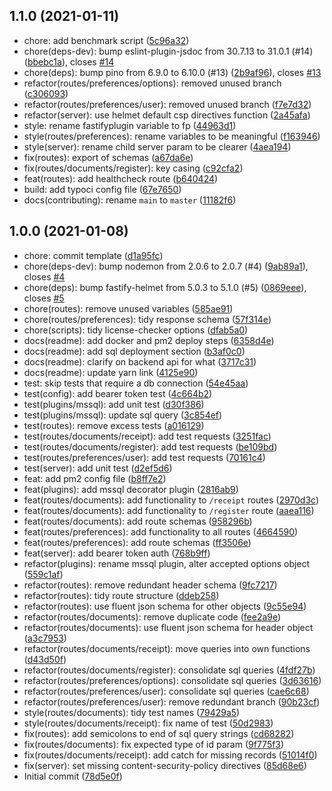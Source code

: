 ## 1.1.0 (2021-01-11)

-   chore: add benchmark script ([5c96a32](https://github.com/Fdawgs/ydh-app-api-next/commit/5c96a32))
-   chore(deps-dev): bump eslint-plugin-jsdoc from 30.7.13 to 31.0.1 (#14) ([bbebc1a](https://github.com/Fdawgs/ydh-app-api-next/commit/bbebc1a)), closes [#14](https://github.com/Fdawgs/ydh-app-api-next/issues/14)
-   chore(deps): bump pino from 6.9.0 to 6.10.0 (#13) ([2b9af96](https://github.com/Fdawgs/ydh-app-api-next/commit/2b9af96)), closes [#13](https://github.com/Fdawgs/ydh-app-api-next/issues/13)
-   refactor(routes/preferences/options): removed unused branch ([c306093](https://github.com/Fdawgs/ydh-app-api-next/commit/c306093))
-   refactor(routes/preferences/user): removed unused branch ([f7e7d32](https://github.com/Fdawgs/ydh-app-api-next/commit/f7e7d32))
-   refactor(server): use helmet default csp directives function ([2a45afa](https://github.com/Fdawgs/ydh-app-api-next/commit/2a45afa))
-   style: rename fastifyplugin variable to fp ([44963d1](https://github.com/Fdawgs/ydh-app-api-next/commit/44963d1))
-   style(routes/preferences): rename variables to be meaningful ([f163946](https://github.com/Fdawgs/ydh-app-api-next/commit/f163946))
-   style(server): rename child server param to be clearer ([4aea194](https://github.com/Fdawgs/ydh-app-api-next/commit/4aea194))
-   fix(routes): export of schemas ([a67da6e](https://github.com/Fdawgs/ydh-app-api-next/commit/a67da6e))
-   fix(routes/documents/register): key casing ([c92cfa2](https://github.com/Fdawgs/ydh-app-api-next/commit/c92cfa2))
-   feat(routes): add healthcheck route ([b640424](https://github.com/Fdawgs/ydh-app-api-next/commit/b640424))
-   build: add typoci config file ([67e7650](https://github.com/Fdawgs/ydh-app-api-next/commit/67e7650))
-   docs(contributing): rename `main` to `master` ([11182f6](https://github.com/Fdawgs/ydh-app-api-next/commit/11182f6))

## 1.0.0 (2021-01-08)

-   chore: commit template ([d1a95fc](https://github.com/Fdawgs/ydh-app-api-next/commit/d1a95fc))
-   chore(deps-dev): bump nodemon from 2.0.6 to 2.0.7 (#4) ([9ab89a1](https://github.com/Fdawgs/ydh-app-api-next/commit/9ab89a1)), closes [#4](https://github.com/Fdawgs/ydh-app-api-next/issues/4)
-   chore(deps): bump fastify-helmet from 5.0.3 to 5.1.0 (#5) ([0869eee](https://github.com/Fdawgs/ydh-app-api-next/commit/0869eee)), closes [#5](https://github.com/Fdawgs/ydh-app-api-next/issues/5)
-   chore(routes): remove unused variables ([585ae91](https://github.com/Fdawgs/ydh-app-api-next/commit/585ae91))
-   chore(routes/preferences): tidy response schema ([57f314e](https://github.com/Fdawgs/ydh-app-api-next/commit/57f314e))
-   chore(scripts): tidy license-checker options ([dfab5a0](https://github.com/Fdawgs/ydh-app-api-next/commit/dfab5a0))
-   docs(readme): add docker and pm2 deploy steps ([6358d4e](https://github.com/Fdawgs/ydh-app-api-next/commit/6358d4e))
-   docs(readme): add sql deployment section ([b3af0c0](https://github.com/Fdawgs/ydh-app-api-next/commit/b3af0c0))
-   docs(readme): clarify on backend api for what ([3717c31](https://github.com/Fdawgs/ydh-app-api-next/commit/3717c31))
-   docs(readme): update yarn link ([4125e90](https://github.com/Fdawgs/ydh-app-api-next/commit/4125e90))
-   test: skip tests that require a db connection ([54e45aa](https://github.com/Fdawgs/ydh-app-api-next/commit/54e45aa))
-   test(config): add bearer token test ([4c664b2](https://github.com/Fdawgs/ydh-app-api-next/commit/4c664b2))
-   test(plugins/mssql): add unit test ([d30f386](https://github.com/Fdawgs/ydh-app-api-next/commit/d30f386))
-   test(plugins/mssql): update sql query ([3c854ef](https://github.com/Fdawgs/ydh-app-api-next/commit/3c854ef))
-   test(routes): remove excess tests ([a016129](https://github.com/Fdawgs/ydh-app-api-next/commit/a016129))
-   test(routes/documents/receipt): add test requests ([3251fac](https://github.com/Fdawgs/ydh-app-api-next/commit/3251fac))
-   test(routes/documents/register): add test requests ([be109bd](https://github.com/Fdawgs/ydh-app-api-next/commit/be109bd))
-   test(routes/preferences/user): add test requests ([70161c4](https://github.com/Fdawgs/ydh-app-api-next/commit/70161c4))
-   test(server): add unit test ([d2ef5d6](https://github.com/Fdawgs/ydh-app-api-next/commit/d2ef5d6))
-   feat: add pm2 config file ([b8ff7e2](https://github.com/Fdawgs/ydh-app-api-next/commit/b8ff7e2))
-   feat(plugins): add mssql decorator plugin ([2816ab9](https://github.com/Fdawgs/ydh-app-api-next/commit/2816ab9))
-   feat(routes/documents): add functionality to `/receipt` routes ([2970d3c](https://github.com/Fdawgs/ydh-app-api-next/commit/2970d3c))
-   feat(routes/documents): add functionality to `/register` route ([aaea116](https://github.com/Fdawgs/ydh-app-api-next/commit/aaea116))
-   feat(routes/documents): add route schemas ([958296b](https://github.com/Fdawgs/ydh-app-api-next/commit/958296b))
-   feat(routes/preferences): add functionality to all routes ([4664590](https://github.com/Fdawgs/ydh-app-api-next/commit/4664590))
-   feat(routes/preferences): add route schemas ([ff3506e](https://github.com/Fdawgs/ydh-app-api-next/commit/ff3506e))
-   feat(server): add bearer token auth ([768b9ff](https://github.com/Fdawgs/ydh-app-api-next/commit/768b9ff))
-   refactor(plugins): rename mssql plugin, alter accepted options object ([559c1af](https://github.com/Fdawgs/ydh-app-api-next/commit/559c1af))
-   refactor(routes): remove redundant header schema ([9fc7217](https://github.com/Fdawgs/ydh-app-api-next/commit/9fc7217))
-   refactor(routes): tidy route structure ([ddeb258](https://github.com/Fdawgs/ydh-app-api-next/commit/ddeb258))
-   refactor(routes): use fluent json schema for other objects ([9c55e94](https://github.com/Fdawgs/ydh-app-api-next/commit/9c55e94))
-   refactor(routes/documents): remove duplicate code ([fee2a9e](https://github.com/Fdawgs/ydh-app-api-next/commit/fee2a9e))
-   refactor(routes/documents): use fluent json schema for header object ([a3c7953](https://github.com/Fdawgs/ydh-app-api-next/commit/a3c7953))
-   refactor(routes/documents/receipt): move queries into own functions ([d43d50f](https://github.com/Fdawgs/ydh-app-api-next/commit/d43d50f))
-   refactor(routes/documents/register): consolidate sql queries ([4fdf27b](https://github.com/Fdawgs/ydh-app-api-next/commit/4fdf27b))
-   refactor(routes/preferences/options): consolidate sql queries ([3d63616](https://github.com/Fdawgs/ydh-app-api-next/commit/3d63616))
-   refactor(routes/preferences/user): consolidate sql queries ([cae6c68](https://github.com/Fdawgs/ydh-app-api-next/commit/cae6c68))
-   refactor(routes/preferences/user): remove redundant branch ([90b23cf](https://github.com/Fdawgs/ydh-app-api-next/commit/90b23cf))
-   style(routes/documents): tidy test names ([79429a5](https://github.com/Fdawgs/ydh-app-api-next/commit/79429a5))
-   style(routes/documents/receipt): fix name of test ([50d2983](https://github.com/Fdawgs/ydh-app-api-next/commit/50d2983))
-   fix(routes): add semicolons to end of sql query strings ([cd68282](https://github.com/Fdawgs/ydh-app-api-next/commit/cd68282))
-   fix(routes/documents): fix expected type of id param ([9f775f3](https://github.com/Fdawgs/ydh-app-api-next/commit/9f775f3))
-   fix(routes/documents/receipt): add catch for missing records ([51014f0](https://github.com/Fdawgs/ydh-app-api-next/commit/51014f0))
-   fix(server): set missing content-security-policy directives ([85d68e6](https://github.com/Fdawgs/ydh-app-api-next/commit/85d68e6))
-   Initial commit ([78d5e0f](https://github.com/Fdawgs/ydh-app-api-next/commit/78d5e0f))
